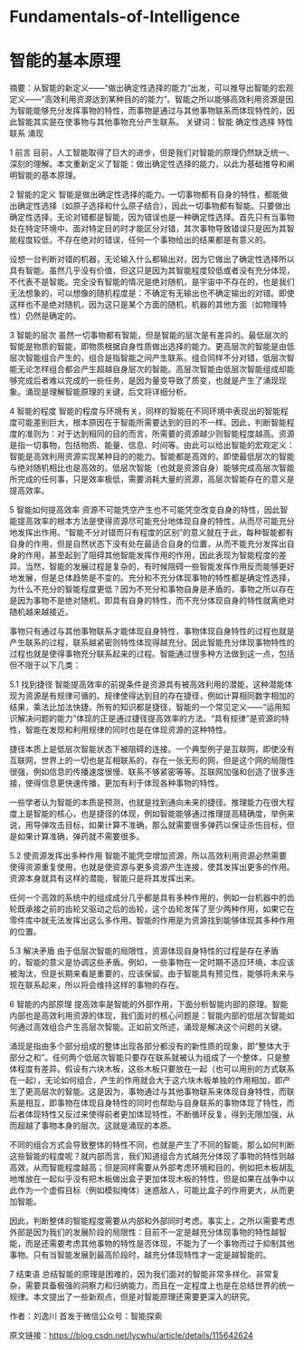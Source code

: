# Fundamentals-of-Intelligence
# 智能的基本原理

摘要：从智能的新定义——“做出确定性选择的能力”出发，可以推导出智能的宏观定义——“高效利用资源达到某种目的的能力”。智能之所以能够高效利用资源是因为智能能够充分发挥事物的特性，而事物是通过与其他事物联系而体现特性的，因此智能其实是在使事物与其他事物充分产生联系。
关键词：智能 确定性选择 特性 联系 涌现

1 前言
目前，人工智能取得了巨大的进步，但是我们对智能的原理仍然缺乏统一、深刻的理解。本文重新定义了智能：做出确定性选择的能力，以此为基础推导和阐明智能的基本原理。

2 智能的定义
智能是做出确定性选择的能力。一切事物都有自身的特性，都能做出确定性选择（如原子选择和什么原子结合），因此一切事物都有智能。只要做出确定性选择，无论对错都是智能，因为错误也是一种确定性选择。首先只有当事物处在特定环境中、面对特定目的时才能区分对错，其次事物导致错误只是因为其智能程度较低，不存在绝对的错误，任何一个事物给出的结果都是有意义的。

设想一台判断对错的机器，无论输入什么都输出对，因为它做出了确定性选择所以具有智能。虽然几乎没有价值，但这只是因为其智能程度较低或者没有充分体现，不代表不是智能。完全没有智能的情况是绝对随机，是宇宙中不存在的，也是我们无法想象的，可以想像的随机程度是：不确定有无输出也不确定输出的对错。即使这样也不是绝对随机，因为这只是某个方面的随机，机器的其他方面（如物理特性）仍然是确定的。

3 智能的层次
虽然一切事物都有智能，但是智能的层次是有差异的。最低层次的智能是物质的智能，即物质根据自身性质做出选择的能力。更高层次的智能是由低层次智能组合产生的，组合是指智能之间产生联系。组合同样不分对错，低层次智能无论怎样组合都会产生超越自身层次的智能。高层次智能由低层次智能组成却能够完成后者难以完成的一些任务，是因为量变导致了质变，也就是产生了涌现现象。涌现是理解智能原理的关键，后文将详细分析。

4 智能的程度
智能的程度与环境有关，同样的智能在不同环境中表现出的智能程度可能差别巨大，根本原因在于智能所需要达到的目的不一样。因此，判断智能程度的准则为：对于达到相同的目的而言，所需要的资源越少则智能程度越高。资源是指一切事物，包括物质、能量、信息、时间等。由此可以给出智能的宏观定义：智能是高效利用资源实现某种目的的能力。智能都是高效的，即使最低层次的智能与绝对随机相比也是高效的。低层次智能（也就是资源自身）能够完成高层次智能所完成的任何事，只是效率极低，需要消耗大量的资源，高层次智能存在的意义是提高效率。

5 智能如何提高效率
资源不可能凭空产生也不可能凭空改变自身的特性，因此智能提高效率的根本方法是使得资源尽可能充分地体现自身的特性，从而尽可能充分地发挥出作用。“智能不分对错而只有程度的区别”的意义就在于此，每种智能都有自身的作用，但是自然状态下没有处在最适合自身的位置，从而不能充分发挥出自身的作用，甚至起到了阻碍其他智能发挥作用的作用，因此表现为智能程度的差异。当然，智能的发展过程是复杂的，有时候阻碍一些智能发挥作用反而能够更好地发展，但是总体趋势是不变的。充分和不充分体现事物的特性都是确定性选择，为什么不充分的智能程度更低？因为不充分和事物自身是矛盾的，事物之所以存在是因为事物不是绝对随机，即具有自身的特性，而不充分体现自身的特性就离绝对随机越来越接近。

事物只有通过与其他事物联系才能体现自身特性，事物体现自身特性的过程也就是产生联系的过程，联系越紧密则特性体现得越充分。因此智能充分体现事物特性的过程也就是使得事物充分联系起来的过程。智能通过很多种方法做到这一点，包括但不限于以下几类：

5.1 找到捷径
智能提高效率的前提条件是资源具有被高效利用的潜能，这种潜能体现为资源是有规律可循的。规律使得达到目的存在捷径，例如计算相同数字相加的结果，乘法比加法快捷。所有的知识都是捷径，智能的一个常见定义——“运用知识解决问题的能力”体现的正是通过捷径提高效率的方法。“具有规律”是资源的特性，智能在发现和利用规律的同时也是在体现资源的这种特性。

捷径本质上是低层次智能状态下被阻碍的连接。一个典型例子是互联网，即使没有互联网，世界上的一切也是互相联系的，存在一张无形的网，但是这个网的局限性很强，例如信息的传播速度很慢、联系不够紧密等等。互联网加强和创造了很多连接，使得信息更快速传播，更加有利于体现各种事物的特性。

一些学者认为智能的本质是预测，也就是找到通向未来的捷径。推理能力在很大程度上是智能的核心，也是捷径的体现，例如智能能够通过推理提高精确度，举例来说，用导弹攻击目标，如果计算不准确，那么就需要很多弹药以保证杀伤目标，但是如果计算准确，弹药就不需要很多。

5.2 使资源发挥出多种作用
智能不能凭空增加资源，所以高效利用资源必然需要使得资源重复使用，也就是使资源与更多资源产生连接，使其发挥出更多的作用。资源本身就具有这样的潜能，智能只是将其发挥出来。

任何一个高效的系统中的组成成分几乎都是具有多种作用的，例如一台机器中的齿轮既承接之前的齿轮又驱动之后的齿轮，这个齿轮发挥了至少两种作用，如果它在零件库中就无法发挥出这么多作用。智能的作用是为资源找到能够体现其多种作用的位置。

5.3 解决矛盾
由于低层次智能的局限性，资源体现自身特性的过程是存在矛盾的，智能的意义是协调这些矛盾。例如，一些事物在一定时期不适应环境，本应该被淘汰，但是长期来看是重要的，应该保留。由于智能具有预见性，能够将未来与现在联系起来，所以将会维持这样的事物的存在。

6 智能的内部原理
提高效率是智能的外部作用，下面分析智能内部的原理。智能内部也是高效利用资源的体现，我们面对的核心问题是：智能内部的低层次智能如何通过高效组合产生高层次智能。正如前文所述，涌现是解决这个问题的关键。

涌现是指由多个部分组成的整体出现各部分都没有的新性质的现象，即“整体大于部分之和”。任何两个低层次智能只要存在联系就被认为组成了一个整体，只是整体程度有差异。假设有六块木板，这些木板只要放在一起（也可以用别的方式联系在一起），无论如何组合，产生的作用就会大于这六块木板单独的作用相加，即产生了更高层次的智能。这是因为，事物通过与其他事物联系来体现自身特性，而联系是相互，即事物在体现自身特性的同时也帮助与自身联系的事物体现了特性，而后者体现特性又反过来使得前者更加体现特性，不断循环反复，得到无限加强，从而超越了事物本身的层次。这就是涌现的本质。

不同的组合方式会导致整体的特性不同，也就是产生了不同的智能，那么如何判断这些智能的程度呢？就内部而言，我们知道组合方式越充分体现了事物的特性则越高效，从而智能程度越高；但是同样需要从外部考虑环境和目的，例如把木板胡乱地堆放在一起似乎没有把木板做出盒子更加体现木板的特性，但是如果在战争中以此作为一个虚假目标（例如模拟掩体）迷惑敌人，可能比盒子的作用更大，从而更加智能。

因此，判断整体的智能程度需要从内部和外部同时考虑。事实上，之所以需要考虑外部是因为我们的发展阶段的局限性：目前不一定是越充分体现事物的特性越智能，而是还需要考虑其他事物的特性是否体现，不能为了一个事物而过于抑制其他事物。只有当智能发展到最高阶段时，越充分体现特性才一定是越智能的。

7 结束语
总结智能的原理是困难的，因为我们面对的智能非常多样化、非常复杂，需要具备极强的洞察力和归纳能力，而且在一定程度上也是在总结世界的统一规律。本文提出了一些新观点，但是对智能原理还需要更深入的研究。

作者：刘逸川
首发于微信公众号：智能探索
                        
原文链接：https://blog.csdn.net/lycwhu/article/details/115642624
